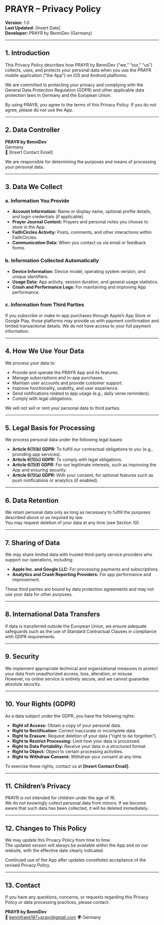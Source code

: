# PRAYR – Privacy Policy

**Version:** 1.0  
**Last Updated:** [Insert Date]  
**Developer:** PRAYR by BenniDev (Germany)  

---

## 1. Introduction  
This Privacy Policy describes how PRAYR by BenniDev (“we,” “our,” “us”) collects, uses, and protects your personal data when you use the PRAYR mobile application (“the App”) on iOS and Android platforms.  

We are committed to protecting your privacy and complying with the General Data Protection Regulation (GDPR) and other applicable data protection laws in Germany and the European Union.  

By using PRAYR, you agree to the terms of this Privacy Policy. If you do not agree, please do not use the App.

---

## 2. Data Controller  
**PRAYR by BenniDev**  
Germany  
📧 [Insert Contact Email]  

We are responsible for determining the purposes and means of processing your personal data.

---

## 3. Data We Collect  

### a. Information You Provide  
- **Account Information:** Name or display name, optional profile details, and login credentials (if applicable).  
- **Prayer Journal Content:** Prayers and personal notes you choose to store in the App.  
- **FaithCircles Activity:** Posts, comments, and other interactions within FaithCircles.  
- **Communication Data:** When you contact us via email or feedback forms.  

### b. Information Collected Automatically  
- **Device Information:** Device model, operating system version, and unique identifiers.  
- **Usage Data:** App activity, session duration, and general usage statistics.  
- **Crash and Performance Logs:** For maintaining and improving App performance.  

### c. Information from Third Parties  
If you subscribe or make in-app purchases through Apple’s App Store or Google Play, those platforms may provide us with payment confirmation and limited transactional details. We do not have access to your full payment information.

---

## 4. How We Use Your Data  
We process your data to:  
- Provide and operate the PRAYR App and its features.  
- Manage subscriptions and in-app purchases.  
- Maintain user accounts and provide customer support.  
- Improve functionality, usability, and user experience.  
- Send notifications related to app usage (e.g., daily verse reminders).  
- Comply with legal obligations.

We will not sell or rent your personal data to third parties.

---

## 5. Legal Basis for Processing  
We process personal data under the following legal bases:  
- **Article 6(1)(b) GDPR:** To fulfill our contractual obligations to you (e.g., providing app services).  
- **Article 6(1)(c) GDPR:** To comply with legal obligations.  
- **Article 6(1)(f) GDPR:** For our legitimate interests, such as improving the App and ensuring security.  
- **Article 6(1)(a) GDPR:** With your consent, for optional features such as push notifications or analytics (if enabled).

---

## 6. Data Retention  
We retain personal data only as long as necessary to fulfill the purposes described above or as required by law.  
You may request deletion of your data at any time (see Section 10).

---

## 7. Sharing of Data  
We may share limited data with trusted third-party service providers who support our operations, including:  
- **Apple Inc. and Google LLC:** For processing payments and subscriptions.  
- **Analytics and Crash Reporting Providers:** For app performance and improvement.  

These third parties are bound by data protection agreements and may not use your data for other purposes.

---

## 8. International Data Transfers  
If data is transferred outside the European Union, we ensure adequate safeguards such as the use of Standard Contractual Clauses in compliance with GDPR requirements.

---

## 9. Security  
We implement appropriate technical and organizational measures to protect your data from unauthorized access, loss, alteration, or misuse.  
However, no online service is entirely secure, and we cannot guarantee absolute security.

---

## 10. Your Rights (GDPR)  
As a data subject under the GDPR, you have the following rights:  
- **Right of Access:** Obtain a copy of your personal data.  
- **Right to Rectification:** Correct inaccurate or incomplete data.  
- **Right to Erasure:** Request deletion of your data (“right to be forgotten”).  
- **Right to Restrict Processing:** Limit how your data is processed.  
- **Right to Data Portability:** Receive your data in a structured format.  
- **Right to Object:** Object to certain processing activities.  
- **Right to Withdraw Consent:** Withdraw your consent at any time.  

To exercise these rights, contact us at **[Insert Contact Email]**.

---

## 11. Children’s Privacy  
PRAYR is not intended for children under the age of 16.  
We do not knowingly collect personal data from minors. If we become aware that such data has been collected, it will be deleted immediately.

---

## 12. Changes to This Policy  
We may update this Privacy Policy from time to time.  
The updated version will always be available within the App and on our website, with the effective date clearly indicated.  

Continued use of the App after updates constitutes acceptance of the revised Privacy Policy.

---

## 13. Contact  
If you have any questions, concerns, or requests regarding this Privacy Policy or data processing practices, please contact:

**PRAYR by BenniDev**  
📧 bennifrank187+prayr@gmail.com
🌍 Germany
